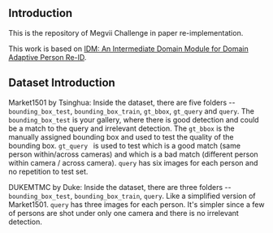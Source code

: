 ## Introduction

This is the repository of Megvii Challenge in paper re-implementation.

This work is based on [IDM: An Intermediate Domain Module for Domain Adaptive Person Re-ID](https://arxiv.org/pdf/2108.02413.pdf).

## Dataset Introduction

Market1501 by Tsinghua: Inside the dataset, there are five folders -- `bounding_box_test`, `bounding_box_train`, `gt_bbox`, `gt_query` and `query`. The `bounding_box_test` is your gallery, where there is good detection and could be a match to the query and irrelevant detection. The `gt_bbox` is the manually assigned bounding box and used to test the quality of the bounding box. `gt_query ` is used to test which is a good match (same person within/across cameras) and which is a bad match (different person within camera / across camera). `query` has six images for each person and no repetition to test set.

DUKEMTMC by Duke: Inside the dataset, there are three folders -- `bounding_box_test`, `bounding_box_train`, `query`. Like a simplified version of Market1501. `query` has three images for each person. It's simpler since a few of persons are shot under only one camera and there is no irrelevant detection.
